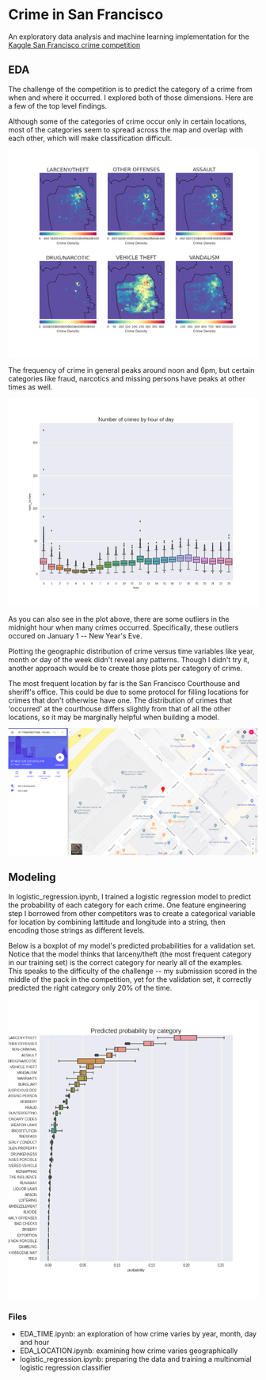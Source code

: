 # Crime in San Francisco
An exploratory data analysis and machine learning implementation for the [Kaggle San Francisco crime competition][1]

## EDA
The challenge of the competition is to predict the category of a crime from when and where it occurred. I explored both of those dimensions. Here are a few of the top level findings.

Although some of the categories of crime occur only in certain locations, most of the categories seem to spread across the map and overlap with each other, which will make classification difficult.

![Crime Density](https://raw.githubusercontent.com/ryankresse/sf-crime/master/imgs/crime_density.png)

The frequency of crime in general peaks around noon and 6pm, but certain categories like fraud, narcotics and missing persons have peaks at other times as well.

![Crime by hour](https://raw.githubusercontent.com/ryankresse/sf-crime/master/imgs/crimes_by_hour.png)

As you can also see in the plot above, there are some outliers in the midnight hour when many crimes occurred. Specifically, these outliers occured on January 1 -- New Year's Eve.

Plotting the geographic distribution of crime versus time variables like year, month or day of the week didn't reveal any patterns. Though I didn't try it, another approach would be to create those plots per category of crime.

The most frequent location by far is the San Francisco Courthouse and sheriff's office. This could be due to some protocol for filling locations for crimes that don't otherwise have one. The distribution of crimes that 'occurred' at the courthouse differs 
slightly from that of all the other locations, so it may be marginally helpful when building a model.

![Courthouse](https://raw.githubusercontent.com/ryankresse/sf-crime/master/coords.png)


## Modeling
In logistic_regression.ipynb, I trained a logistic regression model to predict the probability of each category for each crime. One feature engineering step I borrowed from other competitors was to create a categorical variable for location by combining lattitude and longitude into a string, then encoding those strings as different levels.

Below is a boxplot of my model's predicted probabilities for a validation set. Notice that the model thinks that larceny/theft (the most frequent category in our training set) is the correct category for nearly all of the examples. This speaks to the difficulty of the challenge -- my submission scored in the middle of the pack in the competition, yet for the validation set, it correctly predicted the right category only 20% of the time.

![Probabilities](https://raw.githubusercontent.com/ryankresse/sf-crime/master/imgs/probs.png)


### Files
* EDA_TIME.ipynb: an exploration of how crime varies by year, month, day and hour
* EDA_LOCATION.ipynb: examining how crime varies geographically
* logistic_regression.ipynb: preparing the data and training a multinomial logistic regression classifier

[1]: https://www.kaggle.com/c/sf-crime

